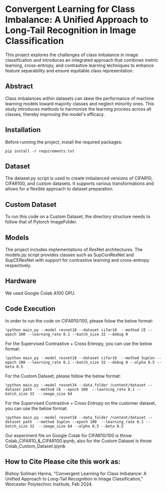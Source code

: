 # Convergent Learning for Class Imbalance: A Unified Approach to Long-Tail Recognition in Image Classification

This project explores the challenges of class imbalance in image classification and introduces an integrated approach that combines metric learning, cross-entropy, and contrastive learning techniques to enhance feature separability and ensure equitable class representation.

## Abstract
Class imbalances within datasets can skew the performance of machine learning models toward majority classes and neglect minority ones. This study introduces methods to harmonize the learning process across all classes, thereby improving the model's efficacy.

## Installation

Before running the project, install the required packages:

```
pip install -r requirements.txt
```

## Dataset
The dataset.py script is used to create imbalanced versions of CIFAR10, CIFAR100, and custom datasets. It supports various transformations and allows for a flexible approach to dataset preparation.


## Custom Dataset

To run this code on a Custom Dataset, the directory structure needs to follow that of Pytorch ImageFolder.

## Models
The project includes implementations of ResNet architectures. The models.py script provides classes such as SupConResNet and SupCEResNet with support for contrastive learning and cross-entropy respectively.

## Hardware

We used Google Colab A100 GPU.

## Code Execution

In order to run the code on CIFAR10/100, please folow the below format:

```
!python main.py --model resnet18 --dataset cifar10  --method CE --epoch 100 --learning_rate 0.1 --batch_size 32 --debug 0

```
For the Supervised Contrastive + Cross Entropy, you can use the below format:

```
!python main.py --model resnet18 --dataset cifar10  --method SupCon --epoch 100 --learning_rate 0.1 --batch_size 32 --debug 0 --alpha 0.5 --beta 0.5
```

For the Custom Dataset, please follow the below format:

```
!python main.py --model resnet34 --data_folder /content/dataset --dataset path  --method CE --epoch 100  --learning_rate 0.1 --batch_size 32  --image_size 64 
```
For the Supervised Contrastive + Cross Entropy on the customer dataset, you can use the below format:

```
!python main.py --model resnet18 --data_folder /content/dataset --dataset path  --method SupCon --epoch 100  --learning_rate 0.1 --batch_size 32  --image_size 64 --alpha 0.5 --beta 0.5
```
Our experiment file on Google Colab for CIFAR10/100 is throw Colab_CIFAR10_&_CIFAR100.ipynb, also for the Custom Dataset is throw Colab_Custom_Dataset.ipynb 


## How to Cite Please cite this work as:

Bishoy Soliman Hanna, "Convergent Learning for Class Imbalance: A Unified Approach to Long-Tail Recognition in Image Classification," Worcester Polytechnic Institute, Feb 2024.


